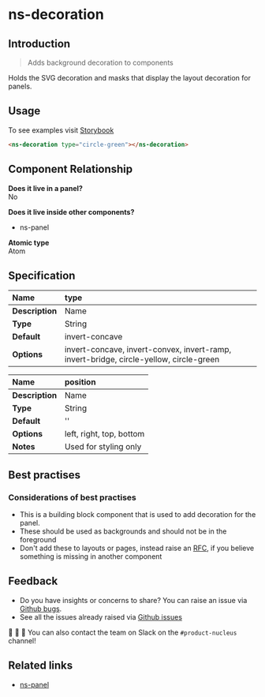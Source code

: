 # ns-decoration

## Introduction

> Adds background decoration to components

Holds the SVG decoration and masks that display the layout decoration for panels.

## Usage

To see examples visit [Storybook](https://nucleus.bgdigital.xyz/demo/index.html?path=/story/ns-decoration--circle-green)

```html
<ns-decoration type="circle-green"></ns-decoration>
```

## Component Relationship

**Does it live in a panel?**  
No

**Does it live inside other components?**  
* ns-panel

**Atomic type**  
Atom

## Specification
| **Name** | type |
| :--- | :--- |
| **Description** | Name |
| **Type** | String |
| **Default** | invert-concave |
| **Options** | invert-concave, invert-convex, invert-ramp, invert-bridge, circle-yellow, circle-green |

| **Name**| position |
| :--- | :--- |
| **Description** | Name |
| **Type** | String |
| **Default** | '' |
| **Options** | left, right, top, bottom |
| **Notes** | Used for styling only |

## Best practises

### Considerations of best practises

* This is a building block component that is used to add decoration for the panel.
* These should be used as backgrounds and should not be in the foreground
* Don't add these to layouts or pages, instead raise an [RFC](https://github.com/ConnectedHomes/nucleus/issues/new?assignees=&labels=&template=b--request-a-change.md&title=%5BRFC%5D), if you believe something is missing in another component

## Feedback

* Do you have insights or concerns to share? You can raise an issue via [Github bugs](https://github.com/ConnectedHomes/nucleus/issues/new?assignees=&labels=Bug&template=a--bug-report.md&title=[bug]%20[ns-decoration]).
* See all the issues already raised via [Github issues](https://github.com/connectedHomes/nucleus/issues?utf8=%E2%9C%93&q=is%3Aopen+is%3Aissue+label%3ABug+[ns-decoration])

💩 🎉 🦄 You can also contact the team on Slack on the `#product-nucleus` channel!

## Related links

* [ns-panel](https://docs.britishgas.design/components/ns-panel)
